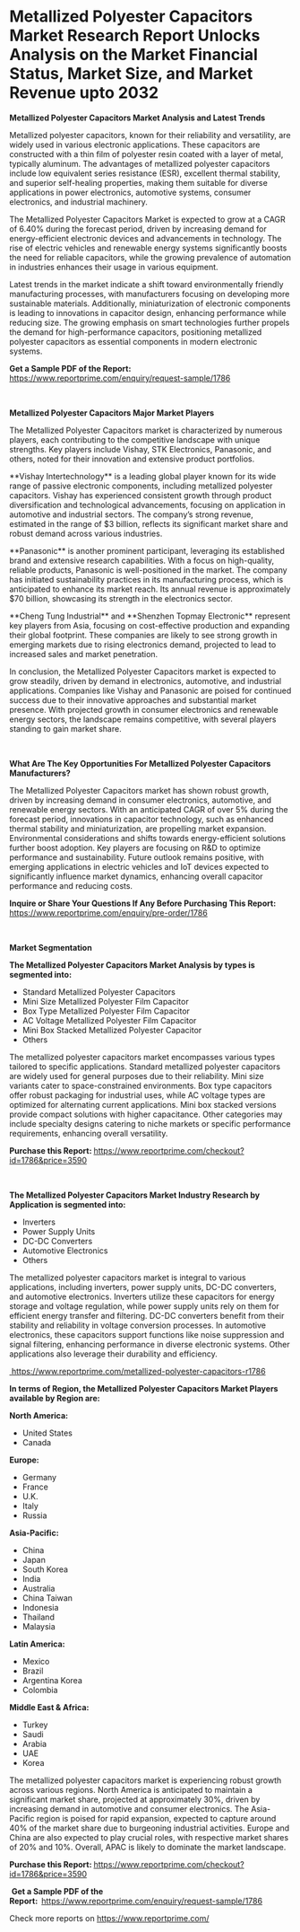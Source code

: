 <p><h1>Metallized Polyester Capacitors Market Research Report Unlocks Analysis on the Market Financial Status, Market Size, and Market Revenue upto 2032</h1></p><p><strong>Metallized Polyester Capacitors Market Analysis and Latest Trends</strong></p>
<p><p>Metallized polyester capacitors, known for their reliability and versatility, are widely used in various electronic applications. These capacitors are constructed with a thin film of polyester resin coated with a layer of metal, typically aluminum. The advantages of metallized polyester capacitors include low equivalent series resistance (ESR), excellent thermal stability, and superior self-healing properties, making them suitable for diverse applications in power electronics, automotive systems, consumer electronics, and industrial machinery.</p><p>The Metallized Polyester Capacitors Market is expected to grow at a CAGR of 6.40% during the forecast period, driven by increasing demand for energy-efficient electronic devices and advancements in technology. The rise of electric vehicles and renewable energy systems significantly boosts the need for reliable capacitors, while the growing prevalence of automation in industries enhances their usage in various equipment.</p><p>Latest trends in the market indicate a shift toward environmentally friendly manufacturing processes, with manufacturers focusing on developing more sustainable materials. Additionally, miniaturization of electronic components is leading to innovations in capacitor design, enhancing performance while reducing size. The growing emphasis on smart technologies further propels the demand for high-performance capacitors, positioning metallized polyester capacitors as essential components in modern electronic systems.</p></p>
<p><strong>Get a Sample PDF of the Report:&nbsp;</strong> <a href="https://www.reportprime.com/enquiry/request-sample/1786?utm_campaign=3325&utm_medium=2&utm_source=Github&utm_content=ia&utm_term=18032025&utm_id=metallized-polyester-capacitors">https://www.reportprime.com/enquiry/request-sample/1786</a></p>
<p>&nbsp;</p>
<p><strong>Metallized Polyester Capacitors Major Market Players</strong></p>
<p><p>The Metallized Polyester Capacitors market is characterized by numerous players, each contributing to the competitive landscape with unique strengths. Key players include Vishay, STK Electronics, Panasonic, and others, noted for their innovation and extensive product portfolios.</p><p>**Vishay Intertechnology** is a leading global player known for its wide range of passive electronic components, including metallized polyester capacitors. Vishay has experienced consistent growth through product diversification and technological advancements, focusing on application in automotive and industrial sectors. The company’s strong revenue, estimated in the range of $3 billion, reflects its significant market share and robust demand across various industries.</p><p>**Panasonic** is another prominent participant, leveraging its established brand and extensive research capabilities. With a focus on high-quality, reliable products, Panasonic is well-positioned in the market. The company has initiated sustainability practices in its manufacturing process, which is anticipated to enhance its market reach. Its annual revenue is approximately $70 billion, showcasing its strength in the electronics sector.</p><p>**Cheng Tung Industrial** and **Shenzhen Topmay Electronic** represent key players from Asia, focusing on cost-effective production and expanding their global footprint. These companies are likely to see strong growth in emerging markets due to rising electronics demand, projected to lead to increased sales and market penetration.</p><p>In conclusion, the Metallized Polyester Capacitors market is expected to grow steadily, driven by demand in electronics, automotive, and industrial applications. Companies like Vishay and Panasonic are poised for continued success due to their innovative approaches and substantial market presence. With projected growth in consumer electronics and renewable energy sectors, the landscape remains competitive, with several players standing to gain market share.</p></p>
<p>&nbsp;</p>
<p><strong>What Are The Key Opportunities For Metallized Polyester Capacitors Manufacturers?</strong></p>
<p><p>The Metallized Polyester Capacitors market has shown robust growth, driven by increasing demand in consumer electronics, automotive, and renewable energy sectors. With an anticipated CAGR of over 5% during the forecast period, innovations in capacitor technology, such as enhanced thermal stability and miniaturization, are propelling market expansion. Environmental considerations and shifts towards energy-efficient solutions further boost adoption. Key players are focusing on R&D to optimize performance and sustainability. Future outlook remains positive, with emerging applications in electric vehicles and IoT devices expected to significantly influence market dynamics, enhancing overall capacitor performance and reducing costs.</p></p>
<p><strong>Inquire or Share Your Questions If Any Before Purchasing This Report:</strong> <a href="https://www.reportprime.com/enquiry/pre-order/1786?utm_campaign=3325&utm_medium=2&utm_source=Github&utm_content=ia&utm_term=18032025&utm_id=metallized-polyester-capacitors">https://www.reportprime.com/enquiry/pre-order/1786</a></p>
<p>&nbsp;</p>
<p><strong>Market Segmentation</strong></p>
<p><strong>The Metallized Polyester Capacitors Market Analysis by types is segmented into:</strong></p>
<p><ul><li>Standard Metallized Polyester Capacitors</li><li>Mini Size Metallized Polyester Film Capacitor</li><li>Box Type Metallized Polyester Film Capacitor</li><li>AC Voltage Metallized Polyester Film Capacitor</li><li>Mini Box Stacked Metallized Polyester Capacitor</li><li>Others</li></ul></p>
<p><p>The metallized polyester capacitors market encompasses various types tailored to specific applications. Standard metallized polyester capacitors are widely used for general purposes due to their reliability. Mini size variants cater to space-constrained environments. Box type capacitors offer robust packaging for industrial uses, while AC voltage types are optimized for alternating current applications. Mini box stacked versions provide compact solutions with higher capacitance. Other categories may include specialty designs catering to niche markets or specific performance requirements, enhancing overall versatility.</p></p>
<p><strong>Purchase this Report:&nbsp;</strong><a href="https://www.reportprime.com/checkout?id=1786&price=3590&utm_campaign=3325&utm_medium=2&utm_source=Github&utm_content=ia&utm_term=18032025&utm_id=metallized-polyester-capacitors">https://www.reportprime.com/checkout?id=1786&price=3590</a></p>
<p>&nbsp;</p>
<p><strong>The Metallized Polyester Capacitors Market Industry Research by Application is segmented into:</strong></p>
<p><ul><li>Inverters</li><li>Power Supply Units</li><li>DC-DC Converters</li><li>Automotive Electronics</li><li>Others</li></ul></p>
<p><p>The metallized polyester capacitors market is integral to various applications, including inverters, power supply units, DC-DC converters, and automotive electronics. Inverters utilize these capacitors for energy storage and voltage regulation, while power supply units rely on them for efficient energy transfer and filtering. DC-DC converters benefit from their stability and reliability in voltage conversion processes. In automotive electronics, these capacitors support functions like noise suppression and signal filtering, enhancing performance in diverse electronic systems. Other applications also leverage their durability and efficiency.</p></p>
<p><a href="https://www.reportprime.com/metallized-polyester-capacitors-r1786?utm_campaign=3325&utm_medium=2&utm_source=Github&utm_content=ia&utm_term=18032025&utm_id=metallized-polyester-capacitors">&nbsp;https://www.reportprime.com/metallized-polyester-capacitors-r1786</a></p>
<p><strong>In terms of Region, the Metallized Polyester Capacitors Market Players available by Region are:</strong></p>
<p>
    <p> <strong> North America: </strong>
        <ul>
            <li>United States</li>
            <li>Canada</li>
        </ul>
        </p> 
    <p> <strong> Europe: </strong>
        <ul>
            <li>Germany</li>
            <li>France</li>
            <li>U.K.</li>
            <li>Italy</li>
            <li>Russia</li>
        </ul>
        </p> 
    <p> <strong> Asia-Pacific: </strong>
        <ul>
            <li>China</li>
            <li>Japan</li>
            <li>South Korea</li>
            <li>India</li>
            <li>Australia</li>
            <li>China Taiwan</li>
            <li>Indonesia</li>
            <li>Thailand</li>
            <li>Malaysia</li>
        </ul>
        </p> 
    <p> <strong> Latin America: </strong>
        <ul>
            <li>Mexico</li>
            <li>Brazil</li>
            <li>Argentina Korea</li>
            <li>Colombia</li>
        </ul>
        </p> 
    <p> <strong> Middle East & Africa: </strong>
        <ul>
            <li>Turkey</li>
            <li>Saudi</li>
            <li>Arabia</li>
            <li>UAE</li>
            <li>Korea</li>
        </ul>
    </p>
    </p>
<p><p>The metallized polyester capacitors market is experiencing robust growth across various regions. North America is anticipated to maintain a significant market share, projected at approximately 30%, driven by increasing demand in automotive and consumer electronics. The Asia-Pacific region is poised for rapid expansion, expected to capture around 40% of the market share due to burgeoning industrial activities. Europe and China are also expected to play crucial roles, with respective market shares of 20% and 10%. Overall, APAC is likely to dominate the market landscape.</p></p>
<p><strong>Purchase this Report: </strong><a href="https://www.reportprime.com/checkout?id=1786&price=3590&utm_campaign=3325&utm_medium=2&utm_source=Github&utm_content=ia&utm_term=18032025&utm_id=metallized-polyester-capacitors">https://www.reportprime.com/checkout?id=1786&price=3590</a></p>
<p>&nbsp;<strong>Get a Sample PDF of the Report:&nbsp;&nbsp;</strong><a href="https://www.reportprime.com/enquiry/request-sample/1786?utm_campaign=3325&utm_medium=2&utm_source=Github&utm_content=ia&utm_term=18032025&utm_id=metallized-polyester-capacitors">https://www.reportprime.com/enquiry/request-sample/1786</a></p>
<p><strong></strong></p>
<p>Check more reports on <a href="https://www.reportprime.com/?utm_campaign=3325&utm_medium=2&utm_source=Github&utm_content=ia&utm_term=18032025&utm_id=metallized-polyester-capacitors">https://www.reportprime.com/</a></p>